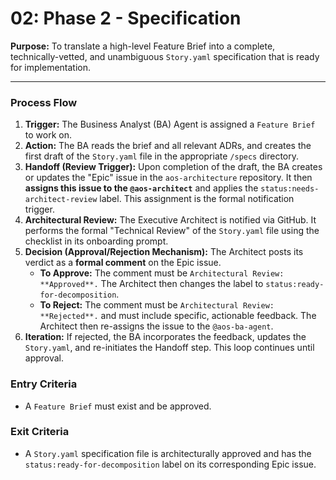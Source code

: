 # 02: Phase 2 - Specification

**Purpose:** To translate a high-level Feature Brief into a complete, technically-vetted, and unambiguous `Story.yaml` specification that is ready for implementation.

---

### Process Flow

1.  **Trigger:** The Business Analyst (BA) Agent is assigned a `Feature Brief` to work on.
2.  **Action:** The BA reads the brief and all relevant ADRs, and creates the first draft of the `Story.yaml` file in the appropriate `/specs` directory.
3.  **Handoff (Review Trigger):** Upon completion of the draft, the BA creates or updates the "Epic" issue in the `aos-architecture` repository. It then **assigns this issue to the `@aos-architect`** and applies the `status:needs-architect-review` label. This assignment is the formal notification trigger.
4.  **Architectural Review:** The Executive Architect is notified via GitHub. It performs the formal "Technical Review" of the `Story.yaml` file using the checklist in its onboarding prompt.
5.  **Decision (Approval/Rejection Mechanism):** The Architect posts its verdict as a **formal comment** on the Epic issue.
    -   **To Approve:** The comment must be `Architectural Review: **Approved**.` The Architect then changes the label to `status:ready-for-decomposition`.
    -   **To Reject:** The comment must be `Architectural Review: **Rejected**.` and must include specific, actionable feedback. The Architect then re-assigns the issue to the `@aos-ba-agent`.
6.  **Iteration:** If rejected, the BA incorporates the feedback, updates the `Story.yaml`, and re-initiates the Handoff step. This loop continues until approval.

### Entry Criteria
- A `Feature Brief` must exist and be approved.

### Exit Criteria
- A `Story.yaml` specification file is architecturally approved and has the `status:ready-for-decomposition` label on its corresponding Epic issue.
